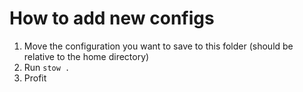 # How to add new configs

1. Move the configuration you want to save to this folder (should be relative to the home directory)
2. Run `stow .`
3. Profit
